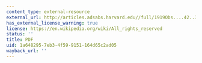 ```yaml
---
content_type: external-resource
external_url: http://articles.adsabs.harvard.edu//full/1919Obs....42..389./0000389.000.html
has_external_license_warning: true
license: https://en.wikipedia.org/wiki/All_rights_reserved
status: ''
title: PDF
uid: 1a648295-7eb3-4f59-9151-164d65c2ad05
wayback_url: ''
---
```


